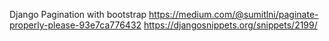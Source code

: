Django Pagination with bootstrap
https://medium.com/@sumitlni/paginate-properly-please-93e7ca776432
https://djangosnippets.org/snippets/2199/
